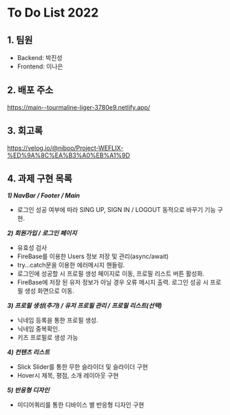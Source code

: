 # To Do List 2022

## 1. 팀원
- Backend: 박진성
- Frontend: 이나은

## 2. 배포 주소

https://main--tourmaline-liger-3780e9.netlify.app/

## 3. 회고록

https://velog.io/@niboo/Project-WEFLIX-%ED%9A%8C%EA%B3%A0%EB%A1%9D

## 4. 과제 구현 목록

***1) NavBar / Footer / Main***
- 로그인 성공 여부에 따라 SING UP, SIGN IN / LOGOUT 동적으로 바꾸기 기능 구현.

***2) 회원가입 / 로그인 페이지***
- 유효성 검사
- FireBase를 이용한 Users 정보 저장 및 관리(async/await)
- try…catch문을 이용한 에러메시지 핸들링.
- 로그인에 성공할 시 프로필 생성 페이지로 이동, 프로필 리스트 버튼 활성화.
- FireBase에 저장 된 유저 정보가 아닐 경우 오류 메시지 출력. 로그인 성공 시 프로필 생성 화면으로 이동.

***3) 프로필 생성(추가) /  유저 프로필 관리 / 프로필 리스트(선택)***
- 닉네임 등록을 통한 프로필 생성.
- 닉네임 중복확인.
- 키즈 프로필로 생성 가능

***4) 컨텐츠 리스트***
- Slick Slider를 통한 무한 슬라이더 및 슬라이더 구현
- Hover시 제목, 평점, 소개 레이아웃 구현

***5) 반응형 디자인***
- 미디어쿼리를 통한 디바이스 별 반응형 디자인 구현
